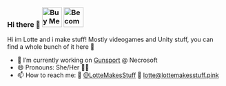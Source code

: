 ### Hi there 👋 <a href='https://ko-fi.com/A08215TT' target='_blank'><img height='35' style='border:0px;height:46px;' src='https://az743702.vo.msecnd.net/cdn/kofi3.png?v=0' border='0' alt='Buy Me a Coffee at ko-fi.com' /></a> <a href='https://www.patreon.com/bePatron?u=7061709' target='_blank'><img height='35' style='border:0px;height:46px;' src='https://c5.patreon.com/external/logo/become_a_patron_button@2x.png' border='0' alt='Become a Patron!' /></a>

Hi im Lotte and i make stuff! Mostly videogames and Unity stuff, you can find a whole bunch of it here 💖

- 🔭 I’m currently working on [Gunsport](Gunsport.tv) @ Necrosoft
- 😄 Pronouns: She/Her 👩‍💻
- 📫 How to reach me: 🐤 [@LotteMakesStuff](twitter.com/LotteMakesStuff) 📧 lotte@lottemakesstuff.pink
